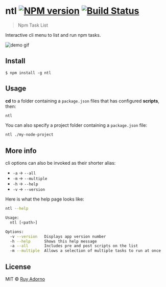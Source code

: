 # ntl [![NPM version](https://badge.fury.io/js/ntl.svg)](https://npmjs.org/package/ntl) [![Build Status](https://travis-ci.org/ruyadorno/ntl.svg?branch=master)](https://travis-ci.org/ruyadorno/ntl)

> Npm Task List

Interactive cli menu to list and run npm tasks.

![demo gif](http://i.imgur.com/ZjjQ7Vi.gif?1)

## Install

```
$ npm install -g ntl
```


## Usage

**cd** to a folder containing a `package.json` files that has configured **scripts**, then:

```sh
ntl
```

You can also specify a project folder containing a `package.json` file:

```sh
ntl ./my-node-project
```


## More info

cli options can also be invoked as their shorter alias:

- `-a` -> `--all`
- `-m` -> `--multiple`
- `-h` -> `--help`
- `-v` -> `--version`

Here is what the help page looks like:

```sh
ntl --help

Usage:
  ntl [<path>]

Options:
  -v --version   Displays app version number
  -h --help      Shows this help message
  -a --all       Includes pre and post scripts on the list
  -m --multiple  Allows a selection of multiple tasks to run at once
```


## License

MIT © [Ruy Adorno](http://ruyadorno.com)

